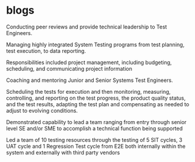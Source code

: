 # blogs

Conducting peer reviews and provide technical leadership to Test Engineers.

Managing highly integrated System Testing programs from test planning, test execution, to data reporting.

Responsibilities included project management, including budgeting, scheduling, and communicating project information

Coaching and mentoring Junior and Senior Systems Test Engineers.

Scheduling the tests for execution and then monitoring, measuring, controlling, and reporting on the test progress, the product quality status, and the test results, adapting the test plan and compensating as needed to adjust to evolving conditions.

Demonstrated capability to lead a team ranging from entry through senior level SE and/or SME to accomplish a technical function being supported

Led a team of 10 testing resources through the testing of 5 SIT cycles, 3 UAT cycle and 1 Regression Test cycle from E2E both internally within the system and externally with third party vendors

